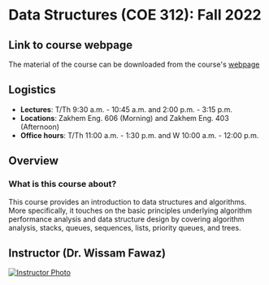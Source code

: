 # Data Structures (COE 312): Fall 2022

## Link to course webpage

The material of the course can be downloaded from the course's [webpage](https://wissamfawaz.com/COE312)

## Logistics

- **Lectures**: T/Th 9:30 a.m. - 10:45 a.m. and 2:00 p.m. - 3:15 p.m.
- **Locations**: Zakhem Eng. 606 (Morning) and Zakhem Eng. 403 (Afternoon)
- **Office hours**: T/Th 11:00 a.m. - 1:30 p.m. and W 10:00 a.m. - 12:00 p.m.

## Overview

### What is this course about?

This course provides an introduction to data structures and algorithms. More specifically, it touches on the
basic principles underlying algorithm performance analysis and data structure design by covering
algorithm analysis, stacks, queues, sequences, lists, priority queues, and trees.

## Instructor (Dr. Wissam Fawaz)

[![Instructor Photo](img/wissam-fawaz.png)](https://wissamfawaz.com/)
